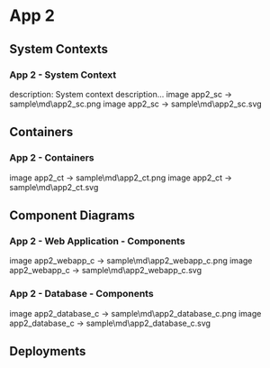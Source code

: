 # App 2

## System Contexts

### App 2 - System Context

description: System context description...
image app2_sc -> sample\md\app2_sc.png
image app2_sc -> sample\md\app2_sc.svg

## Containers

### App 2 - Containers

image app2_ct -> sample\md\app2_ct.png
image app2_ct -> sample\md\app2_ct.svg

## Component Diagrams

### App 2 - Web Application - Components

image app2_webapp_c -> sample\md\app2_webapp_c.png
image app2_webapp_c -> sample\md\app2_webapp_c.svg
### App 2 - Database - Components

image app2_database_c -> sample\md\app2_database_c.png
image app2_database_c -> sample\md\app2_database_c.svg

## Deployments


